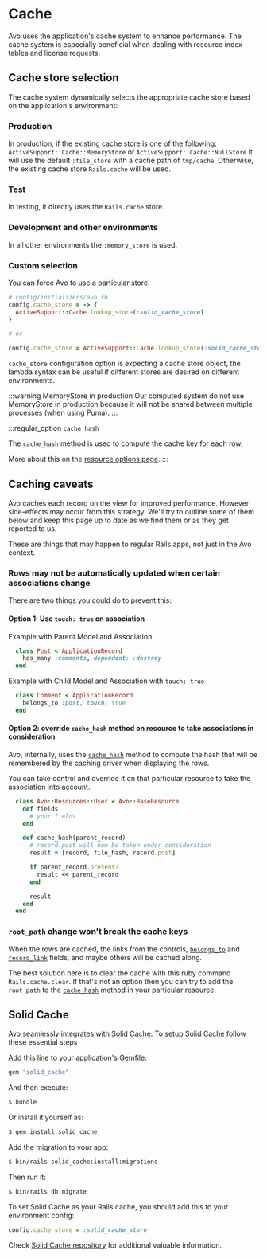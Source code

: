 # Cache

Avo uses the application's cache system to enhance performance. The cache system is especially beneficial when dealing with resource index tables and license requests.

## Cache store selection

The cache system dynamically selects the appropriate cache store based on the application's environment:

### Production

In production, if the existing cache store is one of the following: `ActiveSupport::Cache::MemoryStore` or `ActiveSupport::Cache::NullStore` it will use the default `:file_store` with a cache path of `tmp/cache`. Otherwise, the existing cache store `Rails.cache` will be used.

### Test

In testing, it directly uses the `Rails.cache` store.

### Development and other environments

In all other environments the `:memory_store` is used.

### Custom selection

You can force Avo to use a particular store.

```ruby
# config/initializers/avo.rb
config.cache_store = -> {
  ActiveSupport::Cache.lookup_store(:solid_cache_store)
}

# or

config.cache_store = ActiveSupport::Cache.lookup_store(:solid_cache_store)
```

`cache_store` configuration option is expecting a cache store object, the lambda syntax can be useful if different stores are desired on different environments.

:::warning MemoryStore in production
Our computed system do not use MemoryStore in production because it will not be shared between multiple processes (when using Puma).
:::

:::regular_option `cache_hash`

The `cache_hash` method is used to compute the cache key for each row.

More about this on the [resource options page](./resources#cache_hash).
:::

## Caching caveats

Avo caches each record on the <Index /> view for improved performance. However side-effects may occur from this strategy. We'll try to outline some of them below and keep this page up to date as we find them or as they get reported to us.

These are things that may happen to regular Rails apps, not just in the Avo context.

### Rows may not be automatically updated when certain associations change

There are two things you could do to prevent this:

#### Option 1: Use `touch: true` on association

Example with Parent Model and Association
```ruby
  class Post < ApplicationRecord
    has_many :comments, dependent: :destroy
  end
```
Example with Child Model and Association with `touch: true`
```ruby
  class Comment < ApplicationRecord
    belongs_to :post, touch: true
  end
```

#### Option 2: override `cache_hash` method on resource to take associations in consideration

Avo, internally, uses the [`cache_hash`](./resources#cache_hash) method to compute the hash that will be remembered by the caching driver when displaying the rows.

You can take control and override it on that particular resource to take the association into account.
```ruby
  class Avo::Resources::User < Avo::BaseResource
    def fields
      # your fields
    end

    def cache_hash(parent_record)
      # record.post will now be taken under consideration
      result = [record, file_hash, record.post]

      if parent_record.present?
        result << parent_record
      end

      result
    end
  end
```

### `root_path` change won't break the cache keys

When the rows are cached, the links from the controls, [`belongs_to`](./associations/belongs_to) and [`record_link`](./fields/record_link) fields, and maybe others will be cached along.

The best solution here is to clear the cache with this ruby command `Rails.cache.clear`. If that's not an option then you can try to add the `root_path` to the [`cache_hash`](./resources#cache_hash) method in your particular resource.

## Solid Cache

Avo seamlessly integrates with [Solid Cache](https://github.com/rails/solid_cache). To setup Solid Cache follow these essential steps

Add this line to your application's Gemfile:

```ruby
gem "solid_cache"
```

And then execute:
```bash
$ bundle
```

Or install it yourself as:
```bash
$ gem install solid_cache
```

Add the migration to your app:

```bash
$ bin/rails solid_cache:install:migrations
```

Then run it:
```bash
$ bin/rails db:migrate
```

To set Solid Cache as your Rails cache, you should add this to your environment config:

```ruby
config.cache_store = :solid_cache_store
```

Check [Solid Cache repository](https://github.com/rails/solid_cache) for additional valuable information.
